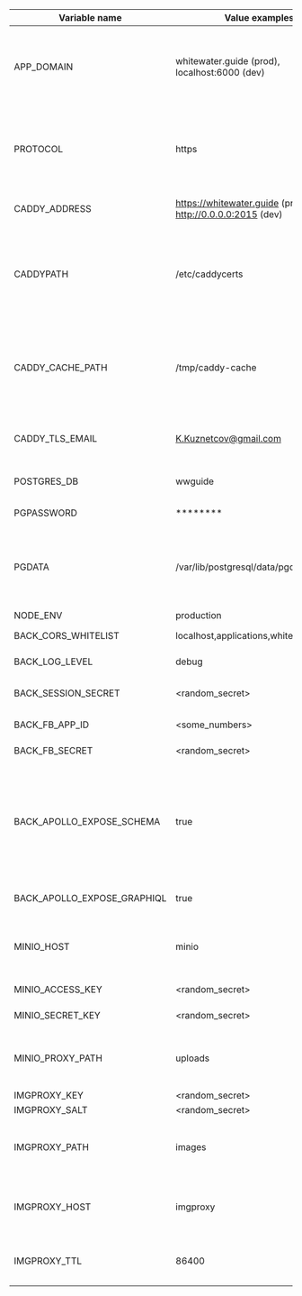 | Variable name               | Value examples      | Description                        |
|-----------------------------|---------------------|------------------------------------|
| APP_DOMAIN                  | whitewater.guide (prod), localhost:6000 (dev) | Application domain. Used in backend to substitute minio internal urls with external urls    |
| PROTOCOL                    | https | Used in backend together with APP_DOMAIN to generate external image urls |
| CADDY_ADDRESS               | https://whitewater.guide (prod), http://0.0.0.0:2015 (dev)  | Server address to use Caddyfile  |
| CADDYPATH                   | /etc/caddycerts  | Directory where to store ssl certificates obtained by caddy. Should me bind-mounted |
| CADDY_CACHE_PATH            | /tmp/caddy-cache | Directory (inside container) where caddy will store its cache. Should be tmpfs or volume |
| CADDY_TLS_EMAIL             | K.Kuznetcov@gmail.com | Email to be sent to letsencrypt for certificate |
| POSTGRES_DB                 | wwguide | Postgres database name |
| PGPASSWORD                  | ******** | Postgres password |
| PGDATA                      | /var/lib/postgresql/data/pgdata | Path (inside container) where postgres will store all the data. Must be on volume |
| NODE_ENV                    | production | node env lol |
| BACK_CORS_WHITELIST         | localhost,applications,whitewater.guide | Cors whitelist for express |
| BACK_LOG_LEVEL              | debug | log level for pino logger |
| BACK_SESSION_SECRET         | <random_secret> | Secret for passport.js sessions |
| BACK_FB_APP_ID              | <some_numbers> | Facebook app id |
| BACK_FB_SECRET              | <random_secret> | Secret for facebook auth |
| BACK_APOLLO_EXPOSE_SCHEMA   | true | Should Apollo router expose 'schema.json' and 'typedefs.txt'? Mostly used by devtools and tests (mock data generator) |
| BACK_APOLLO_EXPOSE_GRAPHIQL | true | Should Apollo router expose GRAPHIQL UI
| MINIO_HOST                  | minio | Minio host name in docker internal network |
| MINIO_ACCESS_KEY            | <random_secret> | Minio access key |
| MINIO_SECRET_KEY            | <random_secret> | Minio secret key |
| MINIO_PROXY_PATH            | uploads | APP_DOMAIN path that will be proxied to minio by caddy |
| IMGPROXY_KEY                | <random_secret> | Imgproxy key | 
| IMGPROXY_SALT               | <random_secret> | Imgproxy salt |
| IMGPROXY_PATH               | images          | APP_DOMAIN that will be proxied to imgproxy by caddy |
| IMGPROXY_HOST               | imgproxy        | imgproxy host name inside docker internal network |
| IMGPROXY_TTL                | 86400           | Time to live for images resized by imgproxy |